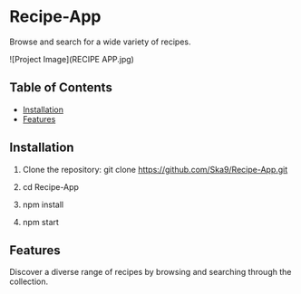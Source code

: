 # Recipe-App

Browse and search for a wide variety of recipes.

![Project Image](RECIPE APP.jpg)

## Table of Contents
- [Installation](#installation)
- [Features](#features)

## Installation

1. Clone the repository:
   git clone https://github.com/Ska9/Recipe-App.git
   
2. cd Recipe-App
  
3. npm install

4. npm start
   
## Features

Discover a diverse range of recipes by browsing and searching through the collection.





